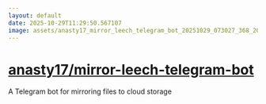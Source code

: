 ```yaml
---
layout: default
date: 2025-10-29T11:29:50.567107
image: assets/anasty17_mirror_leech_telegram_bot_20251029_073027_368_20251029_083602_aee217--20251029T093657572--cropped.png
---
```


# [anasty17/mirror-leech-telegram-bot](https://github.com/anasty17/mirror-leech-telegram-bot/)

A Telegram bot for mirroring files to cloud storage
